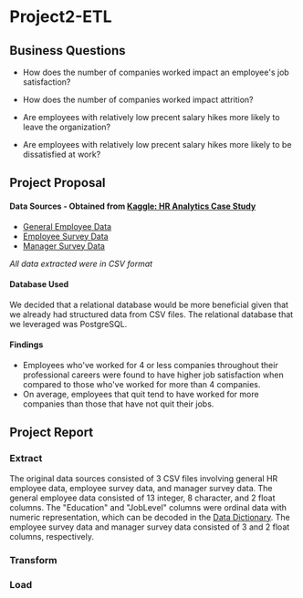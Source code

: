 # Project2-ETL

## Business Questions

- How does the number of companies worked impact an employee's job satisfaction?

- How does the number of companies worked impact attrition?

- Are employees with relatively low precent salary hikes more likely to leave the organization?

- Are employees with relatively low precent salary hikes more likely to be dissatisfied at work?

	
## Project Proposal

#### Data Sources - Obtained from [Kaggle: HR Analytics Case Study](https://www.kaggle.com/datasets/vjchoudhary7/hr-analytics-case-study)
- [General Employee Data](https://www.kaggle.com/datasets/vjchoudhary7/hr-analytics-case-study?select=general_data.csv)
- [Employee Survey Data](https://www.kaggle.com/datasets/vjchoudhary7/hr-analytics-case-study?select=employee_survey_data.csv)
- [Manager Survey Data](https://www.kaggle.com/datasets/vjchoudhary7/hr-analytics-case-study?select=manager_survey_data.csv)

*All data extracted were in CSV format*

#### Database Used
We decided that a relational database would be more beneficial given that we already had structured data from CSV files. The relational database that we leveraged was PostgreSQL.

#### Findings

- Employees who've worked for 4 or less companies throughout their professional careers were found to have higher job satisfaction when compared to those who've worked for more than 4 companies.
- On average, employees that quit tend to have worked for more companies than those that have not quit their jobs. 

## Project Report

### Extract
The original data sources consisted of 3 CSV files involving general HR employee data, employee survey data, and manager survey data. The general employee data consisted of 13 integer, 8 character, and 2 float columns. The "Education" and "JobLevel" columns were ordinal data with numeric representation, which can be decoded in the [Data Dictionary](https://www.kaggle.com/datasets/vjchoudhary7/hr-analytics-case-study?select=data_dictionary.xlsx). The employee survey data and manager survey data consisted of 3 and 2 float columns, respectively. 

### Transform

### Load
